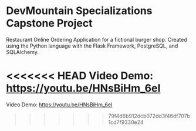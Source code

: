 # DevMountain Specializations Capstone Project

Restaurant Online Ordering Application for a fictional burger shop. Created using the Python language with the Flask Framework, PostgreSQL, and SQLAlchemy. 

<<<<<<< HEAD
Video Demo: https://youtu.be/HNsBiHm_6eI
=======
Video Demo: https://youtu.be/HNsBiHm_6eI
>>>>>>> 79f4d6b912dcb072dd3f46df707b1cd7f9330e24
